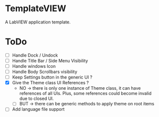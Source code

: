 # TemplateVIEW
A LabVIEW application template.

# ToDo
- [ ] Handle Dock / Undock
- [ ] Handle Title Bar / Side Menu Visibility
- [ ] Handle windows Icon
- [ ] Handle Body Scrollbars visibility
- [ ] Keep Settings button in the generic UI ?
- [x] Give the Theme class UI References ?
  - NO -> there is only one instance of Theme class, it can have references of all UIs. Plus, some references could become invalid due to closed UI.
  - [ ] BUT -> there can be generic methods to apply theme on root items
- [ ] Add language file support
